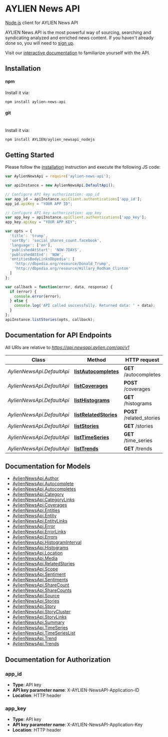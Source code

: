 # AYLIEN News API

[Node.js](https://nodejs.org/en/) client for AYLIEN News API

AYLIEN News API is the most powerful way of sourcing, searching and syndicating analyzed and enriched news content. If you haven't already done so, you will need to [sign up](https://newsapi.aylien.com/signup).

Visit our [interactive documentation](https://newsapi.aylien.com/docs/#swagger-ui-container) to familiarize yourself with the API.


## Installation

#### npm

Install it via:

```shell
npm install aylien-news-api
```

#### git
#
Install it via:

```shell
npm install AYLIEN/aylien_newsapi_nodejs
```


## Getting Started

Please follow the [installation](#installation) instruction and execute the following JS code:

```javascript
var AylienNewsApi = require('aylien-news-api');

var apiInstance = new AylienNewsApi.DefaultApi();

// Configure API key authorization: app_id
var app_id = apiInstance.apiClient.authentications['app_id'];
app_id.apiKey = "YOUR APP ID";

// Configure API key authorization: app_key
var app_key = apiInstance.apiClient.authentications['app_key'];
app_key.apiKey = "YOUR APP KEY";

var opts = {
  'title': 'trump',
  'sortBy': 'social_shares_count.facebook',
  'language': ['en'],
  'publishedAtStart': 'NOW-7DAYS',
  'publishedAtEnd': 'NOW', 
  'entitiesBodyLinksDbpedia': [
    'http://dbpedia.org/resource/Donald_Trump',
    'http://dbpedia.org/resource/Hillary_Rodham_Clinton'
  ]
};

var callback = function(error, data, response) {
  if (error) {
    console.error(error);
  } else {
    console.log('API called successfully. Returned data: ' + data);
  }
};
apiInstance.listStories(opts, callback);

```

## Documentation for API Endpoints

All URIs are relative to *https://api.newsapi.aylien.com/api/v1*

Class | Method | HTTP request | Description
------------ | ------------- | ------------- | -------------
*AylienNewsApi.DefaultApi* | [**listAutocompletes**](docs/DefaultApi.md#listAutocompletes) | **GET** /autocompletes | List autocompletes
*AylienNewsApi.DefaultApi* | [**listCoverages**](docs/DefaultApi.md#listCoverages) | **POST** /coverages | List coverages
*AylienNewsApi.DefaultApi* | [**listHistograms**](docs/DefaultApi.md#listHistograms) | **GET** /histograms | List histograms
*AylienNewsApi.DefaultApi* | [**listRelatedStories**](docs/DefaultApi.md#listRelatedStories) | **POST** /related_stories | List related stories
*AylienNewsApi.DefaultApi* | [**listStories**](docs/DefaultApi.md#listStories) | **GET** /stories | List Stories
*AylienNewsApi.DefaultApi* | [**listTimeSeries**](docs/DefaultApi.md#listTimeSeries) | **GET** /time_series | List time series
*AylienNewsApi.DefaultApi* | [**listTrends**](docs/DefaultApi.md#listTrends) | **GET** /trends | List trends


## Documentation for Models

 - [AylienNewsApi.Author](docs/Author.md)
 - [AylienNewsApi.Autocomplete](docs/Autocomplete.md)
 - [AylienNewsApi.Autocompletes](docs/Autocompletes.md)
 - [AylienNewsApi.Category](docs/Category.md)
 - [AylienNewsApi.CategoryLinks](docs/CategoryLinks.md)
 - [AylienNewsApi.Coverages](docs/Coverages.md)
 - [AylienNewsApi.Entities](docs/Entities.md)
 - [AylienNewsApi.Entity](docs/Entity.md)
 - [AylienNewsApi.EntityLinks](docs/EntityLinks.md)
 - [AylienNewsApi.Error](docs/Error.md)
 - [AylienNewsApi.ErrorLinks](docs/ErrorLinks.md)
 - [AylienNewsApi.Errors](docs/Errors.md)
 - [AylienNewsApi.HistogramInterval](docs/HistogramInterval.md)
 - [AylienNewsApi.Histograms](docs/Histograms.md)
 - [AylienNewsApi.Location](docs/Location.md)
 - [AylienNewsApi.Media](docs/Media.md)
 - [AylienNewsApi.RelatedStories](docs/RelatedStories.md)
 - [AylienNewsApi.Scope](docs/Scope.md)
 - [AylienNewsApi.Sentiment](docs/Sentiment.md)
 - [AylienNewsApi.Sentiments](docs/Sentiments.md)
 - [AylienNewsApi.ShareCount](docs/ShareCount.md)
 - [AylienNewsApi.ShareCounts](docs/ShareCounts.md)
 - [AylienNewsApi.Source](docs/Source.md)
 - [AylienNewsApi.Stories](docs/Stories.md)
 - [AylienNewsApi.Story](docs/Story.md)
 - [AylienNewsApi.StoryCluster](docs/StoryCluster.md)
 - [AylienNewsApi.StoryLinks](docs/StoryLinks.md)
 - [AylienNewsApi.Summary](docs/Summary.md)
 - [AylienNewsApi.TimeSeries](docs/TimeSeries.md)
 - [AylienNewsApi.TimeSeriesList](docs/TimeSeriesList.md)
 - [AylienNewsApi.Trend](docs/Trend.md)
 - [AylienNewsApi.Trends](docs/Trends.md)


## Documentation for Authorization

### app_id

- **Type**: API key
- **API key parameter name**: X-AYLIEN-NewsAPI-Application-ID
- **Location**: HTTP header

### app_key

- **Type**: API key
- **API key parameter name**: X-AYLIEN-NewsAPI-Application-Key
- **Location**: HTTP header
